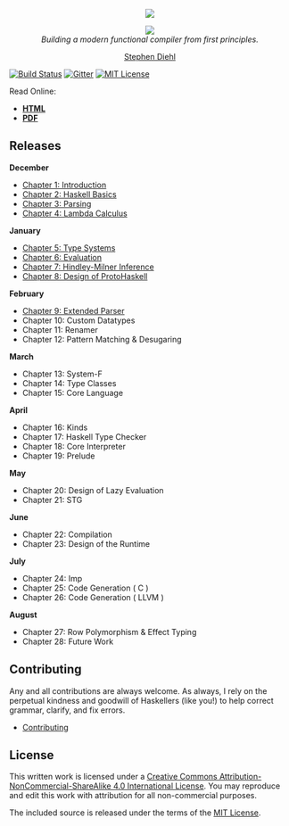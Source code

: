 <p align="center">
  <a href="http://dev.stephendiehl.com/fun/">
    <img src="https://github.com/sdiehl/write-you-a-haskell/raw/master/img/Haskell-Logo.png"/>
  </a>
</p>

<p align="center">
  <a href="http://dev.stephendiehl.com/fun/">
    <img src="https://github.com/sdiehl/write-you-a-haskell/raw/master/img/cover.png"/>
  </a>
  <br/>
  <em>Building a modern functional compiler from first principles.</em>
</p>

<p align="center">
  <a href="https://twitter.com/smdiehl">Stephen Diehl</a>
</p>

[![Build Status](https://travis-ci.org/sdiehl/write-you-a-haskell.svg)](https://travis-ci.org/sdiehl/write-you-a-haskell)
[![Gitter](https://badges.gitter.im/Join%20Chat.svg)](https://gitter.im/sdiehl/write-you-a-haskell?utm_source=badge&utm_medium=badge&utm_campaign=pr-badge&utm_content=body_badge)
[![MIT License](http://img.shields.io/badge/license-mit-blue.svg)](https://github.com/sdiehl/write-you-a-haskell/blob/master/LICENSE)

Read Online:

* [**HTML**](http://dev.stephendiehl.com/fun/)
* [**PDF**](http://dev.stephendiehl.com/fun/WYAH.pdf)

Releases
--------

**December**

* [Chapter 1: Introduction](http://dev.stephendiehl.com/fun/000_introduction.html)
* [Chapter 2: Haskell Basics](http://dev.stephendiehl.com/fun/001_basics.html)
* [Chapter 3: Parsing](http://dev.stephendiehl.com/fun/002_parsers.html)
* [Chapter 4: Lambda Calculus](http://dev.stephendiehl.com/fun/003_lambda_calculus.html)

**January**

* [Chapter 5: Type Systems](http://dev.stephendiehl.com/fun/004_type_systems.html)
* [Chapter 6: Evaluation](http://dev.stephendiehl.com/fun/005_evaluation.html)
* [Chapter 7: Hindley-Milner Inference](http://dev.stephendiehl.com/fun/006_hindley_milner.html)
* [Chapter 8: Design of ProtoHaskell](http://dev.stephendiehl.com/fun/007_path.html)

**February**

* [Chapter 9: Extended Parser](http://dev.stephendiehl.com/fun/008_extended_parser.html)
* Chapter 10: Custom Datatypes
* Chapter 11: Renamer
* Chapter 12: Pattern Matching & Desugaring

**March**

* Chapter 13: System-F
* Chapter 14: Type Classes
* Chapter 15: Core Language


**April**

* Chapter 16: Kinds
* Chapter 17: Haskell Type Checker
* Chapter 18: Core Interpreter
* Chapter 19: Prelude

**May**

* Chapter 20: Design of Lazy Evaluation
* Chapter 21: STG

**June**

* Chapter 22: Compilation
* Chapter 23: Design of the Runtime

**July**

* Chapter 24: Imp
* Chapter 25: Code Generation ( C )
* Chapter 26: Code Generation ( LLVM )

**August**

* Chapter 27: Row Polymorphism & Effect Typing
* Chapter 28: Future Work

Contributing
------------

Any and all contributions are always welcome.  As always, I rely on the
perpetual kindness and goodwill of Haskellers (like you!) to help correct
grammar, clarify, and fix errors.

* [Contributing](http://dev.stephendiehl.com/fun/contributing.html)

License
-------

This written work is licensed under a <a rel="license"
href="http://creativecommons.org/licenses/by-nc-sa/4.0/">Creative Commons
Attribution-NonCommercial-ShareAlike 4.0 International License</a>. You may
reproduce and edit this work with attribution for all non-commercial purposes.

The included source is released under the terms of the [MIT License](http://opensource.org/licenses/MIT).
